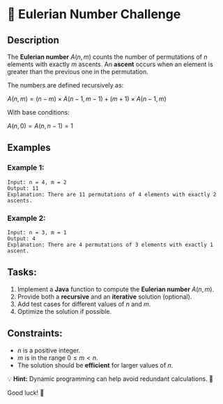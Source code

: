 # 🎯 Eulerian Number Challenge

## Description
The **Eulerian number** $A(n, m)$ counts the number of permutations of $n$ elements with exactly $m$ ascents. An **ascent** occurs when an element is greater than the previous one in the permutation.

The numbers are defined recursively as:

$A(n, m) = (n - m) \times A(n - 1, m - 1) + (m + 1) \times A(n - 1, m)$

With base conditions:

$A(n, 0) = A(n, n-1) = 1$

## Examples
### Example 1:
```
Input: n = 4, m = 2  
Output: 11  
Explanation: There are 11 permutations of 4 elements with exactly 2 ascents.
```

### Example 2:
```
Input: n = 3, m = 1  
Output: 4  
Explanation: There are 4 permutations of 3 elements with exactly 1 ascent.
```

## Tasks:
1. Implement a **Java** function to compute the **Eulerian number** $A(n, m)$.
2. Provide both a **recursive** and an **iterative** solution (optional).
3. Add test cases for different values of $n$ and $m$.
4. Optimize the solution if possible.

## Constraints:
- $n$ is a positive integer.
- $m$ is in the range $0 \leq m < n$.
- The solution should be **efficient** for larger values of $n$.

💡 **Hint:** Dynamic programming can help avoid redundant calculations. 🔢

Good luck! 🚀

